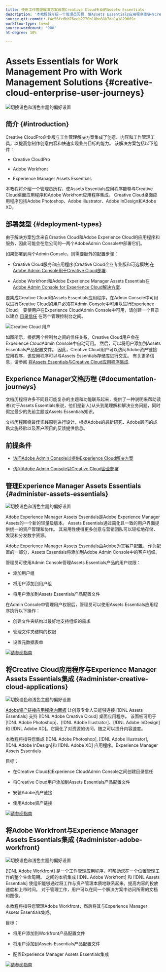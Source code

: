 ```yaml
---
title: 使用工作管理解决方案设置Creative Cloud专业的Assets Essentials
description: '本教程将介绍一个管理员历程，使Assets Essentials应用程序能够与Creative Cloud桌面应用程序和Adobe Workfront应用程序集成。 Creative Cloud桌面应用程序包括Adobe Photoshop、Adobe Illustrator、Adobe InDesign和Adobe XD。 '
source-git-commit: f4e56fc6bb76eeb2770b18be88b7da1a1829069c
workflow-type: tm+mt
source-wordcount: '900'
ht-degree: 10%

---
```



# Assets Essentials for Work Management Pro with Work Management Solutions {#creative-cloud-enterprise-user-journeys}

![切换设色和浅色主题的偏好设置](assets/cce-next-banner-landing-page.png)

## 简介 {#introduction}

Creative CloudPro企业版与工作管理解决方案集成了创意、内容和工作管理工具，以提高您制作创意内容和快速实现业务目标的能力。 该解决方案包括以下组件：

* Creative CloudPro

* Adobe Workfront

* Experience Manager Assets Essentials

本教程将介绍一个管理员历程，使Assets Essentials应用程序能够与Creative Cloud桌面应用程序和Adobe Workfront应用程序集成。 Creative Cloud桌面应用程序包括Adobe Photoshop、Adobe Illustrator、Adobe InDesign和Adobe XD。

## 部署类型 {#deployment-types}

由于解决方案包含来自Creative Cloud和Adobe Experience Cloud的应用程序和服务，因此可能会在您公司的一两个AdobeAdmin Console中部署它们。

如果部署到两个Admin Console，则需要额外的配置步骤：

* Creative Cloud服务和应用程序(Creative Cloud企业专业版和可选模块)在 [Adobe Admin Console用于Creative Cloud部署](https://chl-author-preview.corp.adobe.com/content/help/en/enterprise/admin-guide.html).

* Adobe Workfront和Adobe Experience Manager Assets Essentials在 [Adobe Admin Console for Experience Cloud解决方案](https://experienceleague.adobe.com/docs/core-services/interface/administration/admin-getting-started.html).

要集成Creative Cloud和Assets Essentials应用程序，在Admin Console中可用以进行Creative Cloud的用户必须在Admin Console中可用以进行Experience Cloud。 要使用户在Experience CloudAdmin Console中可用，请创建一个目录以建立 [目录信任](https://helpx.adobe.com/enterprise/using/set-up-identity.html#directory-trusting) 在两个管理控制台之间。

![Creative Cloud 用户](assets/creative-cloud-users.svg)

如图所示，根据两个控制台之间的信任关系，Creative Cloud用户会在Experience CloudAdmin Console中自动可用。 然后，可以将用户添加到Assets Essentials产品配置文件。 因此，Creative Cloud用户可以访问Adobe资产链接应用程序，该应用程序可以与Assets Essentials存储库进行交互。 有关更多信息，请参阅 [将Assets Essentials与Creative Cloud应用程序集成](integrate-assets-essentials-creative-cloud.md).

## Experience Manager文档历程 {#documentation-journeys}

文档历程将许多不同且可能复杂的主题和功能联系起来，提供了一种说明来帮助读者(对于Assets Essentials来说，他们是新人)从头到尾理解和解决业务问题，同时假定最少的先前主题或Assets Essentials知识。

文档历程围绕最佳实践原则进行设计，根据Adobe的最新研究、Adobe顾问的成熟实施经验以及客户项目的反馈提供信息。

## 前提条件

* [访问Adobe Admin Console以提供Experience Cloud解决方案](https://experienceleague.adobe.com/docs/core-services/interface/administration/admin-getting-started.html)

* [访问Adobe Admin Console以Creative Cloud企业部署](https://helpx.adobe.com/enterprise/admin-guide.html)

## 管理Experience Manager Assets Essentials {#administer-assets-essentials}

![切换设色和浅色主题的偏好设置](assets/cce-assets.png)

Adobe Experience Manager Assets Essentials是Adobe Experience Manager Assets的一个新的轻量级版本。 Assets Essentials通过简化且一致的用户界面提供统一的资产管理和协作。 其易用性使得更多创意与营销团队可以轻松地存储、发现和分发数字资源。

Adobe Experience Manager Assets Essentials由Adobe为其客户配置。 作为配置的一部分，Assets Essentials将添加到Adobe Admin Console中的客户组织。

管理员可使用Admin Console管理Assets Essentials产品的用户权限：

* 添加用户组

* 将用户添加到用户组

* 将用户添加到Assets Essentials产品配置文件

在Admin Console中管理用户权限后，管理员可以使用Assets Essentials应用程序执行以下操作：

* 创建文件夹结构以最好地支持组织的需求

* 管理文件夹结构的权限

* 设置元数据表单

[![请参阅指南](https://helpx.adobe.com/content/dam/help/en/marketing-cloud/how-to/digital-foundation/_jcr_content/main-pars/image_1250343773/see-the-guide-sm.png)](adminster-aem-assets-essentials.md)

## 将Creative Cloud应用程序与Experience Manager Assets Essentials集成 {#administer-creative-cloud-applications}

![切换设色和浅色主题的偏好设置](assets/cce-creative-cloud.png)

[Adobe资产链接应用程序内面板](https://www.adobe.com/creativecloud/business/enterprise/adobe-asset-link.html) 让创意专业人员能够连接 [!DNL Assets Essentials] 支持 [!DNL Adobe Creative Cloud] 桌面应用程序。 该面板可用于 [!DNL Adobe Photoshop]、[!DNL Adobe Illustrator]、[!DNL Adobe InDesign] 和 [!DNL Adobe XD]。它简化了对资源的访问，随之可以提升内容速度。

本教程将指导您集成 [!DNL Adobe Photoshop], [!DNL Adobe Illustrator], [!DNL Adobe InDesign]和 [!DNL Adobe XD] 应用程序。Experience Manager Assets Essentials

目标：

* 在Creative Cloud和Experience CloudAdmin Console之间创建目录信任

* 将Creative Cloud用户添加到Assets Essentials产品配置文件

* 安装Adobe资产链接

* 使用Adobe资产链接

[![请参阅指南](https://helpx.adobe.com/content/dam/help/en/marketing-cloud/how-to/digital-foundation/_jcr_content/main-pars/image_1250343773/see-the-guide-sm.png)](integrate-assets-essentials-creative-cloud.md)

## 将Adobe Workfront与Experience Manager Assets Essentials集成 {#administer-adobe-workfront}

![切换设色和浅色主题的偏好设置](assets/cce-workfront.png)

[[!DNL Adobe Workfront]](https://www.workfront.com/) 是一个工作管理应用程序，可帮助您在一个位置管理工作的整个生命周期。 之间的本机集成 [!DNL Adobe Workfront] 和 [!DNL Assets Essentials] 使组织能够通过将工作与资产管理本质地联系起来，提高内容的投放速度和上市时间。 对于管理工作，用户可以在同一个解决方案中访问所需的文档和图像。

本教程将指导您管理Adobe Workfront，然后将其与Experience Manager Assets Essentials集成。

目标：

* 将用户添加到Workfront产品配置文件

* 将用户添加到Assets Essentials产品配置文件

* 配置Experience Manager Assets Essentials集成

[![请参阅指南](https://helpx.adobe.com/content/dam/help/en/marketing-cloud/how-to/digital-foundation/_jcr_content/main-pars/image_1250343773/see-the-guide-sm.png)](integrate-assets-essentials-workfront.md)


